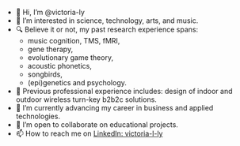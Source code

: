 - 👋 Hi, I’m @victoria-ly
- 👀 I’m interested in science, technology, arts, and music.
- 🔍 Believe it or not, my past research experience spans:
    - music cognition, TMS, fMRI,
    - gene therapy, 
    - evolutionary game theory, 
    - acoustic phonetics, 
    - songbirds, 
    - (epi)genetics and psychology.
- 💼 Previous professional experience includes: design of indoor and outdoor wireless turn-key b2b2c solutions. 
- 🌱 I’m currently advancing my career in business and applied technologies. 
- 💞️ I’m open to collaborate on educational projects.
- 📫 How to reach me on [LinkedIn: victoria-l-ly](https://www.linkedin.com/in/victoria-l-ly/)

<!---
victoria-ly/victoria-ly is a ✨ special ✨ repository because its `README.md` (this file) appears on your GitHub profile.
You can click the Preview link to take a look at your changes.
--->
